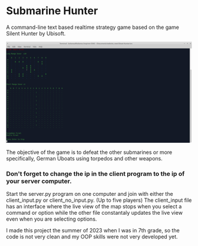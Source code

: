 # Submarine Hunter

A command-line text based realtime strategy game based on the game Silent Hunter by Ubisoft.

![](img/image.png)

The objective of the game is to defeat the other submarines or more specifically, German Uboats using torpedos and other weapons.
### Don't forget to change the ip in the client program to the ip of your server computer.

Start the server.py program on one computer and join with either the client_input.py or client_no_input.py. (Up to five players)
The client_input file has an interface where the live view of the map stops when you select a command or option while
the other file constantaly updates the live view even when you are selecting options.

I made this project the summer of 2023 when I was in 7th grade, so the code is not very clean and my OOP skills were
not very developed yet.
